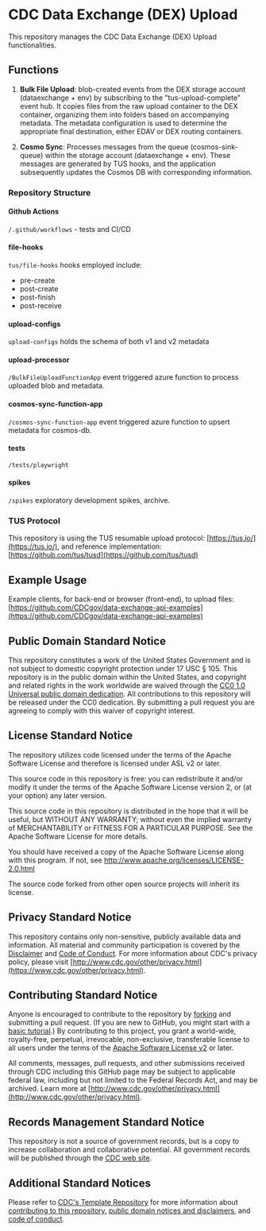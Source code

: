 # CDC Data Exchange (DEX) Upload

This repository manages the CDC Data Exchange (DEX) Upload functionalities. 

## Functions

1. **Bulk File Upload**: blob-created events from the DEX storage account (dataexchange + env) by subscribing to the "tus-upload-complete" event hub.
  It copies files from the raw upload container to the DEX container, organizing them into folders based on accompanying metadata. The metadata configuration is
  used to determine the appropriate final destination, either EDAV or DEX routing containers.

2. **Cosmo Sync**: Processes messages from the queue (cosmos-sink-queue) within the storage account (dataexchange + env). These messages are generated by
  TUS hooks, and the application subsequently updates the Cosmos DB with corresponding information.


### Repository Structure

#### Github Actions

`/.github/workflows` - tests and CI/CD

#### file-hooks

`tus/file-hooks` hooks employed include:

- pre-create
- post-create
- post-finish
- post-receive

#### upload-configs

`upload-configs` holds the schema of both v1 and v2 metadata

#### upload-processor

`/BulkFileUploadFunctionApp` event triggered azure function to process uploaded blob and metadata.

#### cosmos-sync-function-app

`/cosmos-sync-function-app` event triggered azure function to upsert metadata for cosmos-db.

#### tests

`/tests/playwright`

#### spikes

`/spikes` exploratory development spikes, archive.

### TUS Protocol

This repository is using the TUS resumable upload protocol: [https://tus.io/](https://tus.io/),
and reference implementation: [https://github.com/tus/tusd](https://github.com/tus/tusd)

## Example Usage

Example clients, for back-end or browser (front-end), to upload files:
[https://github.com/CDCgov/data-exchange-api-examples](https://github.com/CDCgov/data-exchange-api-examples)

## Public Domain Standard Notice

This repository constitutes a work of the United States Government and is not
subject to domestic copyright protection under 17 USC § 105. This repository is in
the public domain within the United States, and copyright and related rights in
the work worldwide are waived through the [CC0 1.0 Universal public domain dedication](https://creativecommons.org/publicdomain/zero/1.0/).
All contributions to this repository will be released under the CC0 dedication. By
submitting a pull request you are agreeing to comply with this waiver of
copyright interest.

## License Standard Notice

The repository utilizes code licensed under the terms of the Apache Software
License and therefore is licensed under ASL v2 or later.

This source code in this repository is free: you can redistribute it and/or modify it under
the terms of the Apache Software License version 2, or (at your option) any
later version.

This source code in this repository is distributed in the hope that it will be useful, but WITHOUT ANY
WARRANTY; without even the implied warranty of MERCHANTABILITY or FITNESS FOR A
PARTICULAR PURPOSE. See the Apache Software License for more details.

You should have received a copy of the Apache Software License along with this
program. If not, see http://www.apache.org/licenses/LICENSE-2.0.html

The source code forked from other open source projects will inherit its license.

## Privacy Standard Notice

This repository contains only non-sensitive, publicly available data and
information. All material and community participation is covered by the
[Disclaimer](https://github.com/CDCgov/template/blob/master/DISCLAIMER.md)
and [Code of Conduct](https://github.com/CDCgov/template/blob/master/code-of-conduct.md).
For more information about CDC's privacy policy, please visit [http://www.cdc.gov/other/privacy.html](https://www.cdc.gov/other/privacy.html).

## Contributing Standard Notice

Anyone is encouraged to contribute to the repository by [forking](https://help.github.com/articles/fork-a-repo)
and submitting a pull request. (If you are new to GitHub, you might start with a
[basic tutorial](https://help.github.com/articles/set-up-git).) By contributing
to this project, you grant a world-wide, royalty-free, perpetual, irrevocable,
non-exclusive, transferable license to all users under the terms of the
[Apache Software License v2](http://www.apache.org/licenses/LICENSE-2.0.html) or
later.

All comments, messages, pull requests, and other submissions received through
CDC including this GitHub page may be subject to applicable federal law, including but not limited to the Federal Records Act, and may be archived. Learn more at [http://www.cdc.gov/other/privacy.html](http://www.cdc.gov/other/privacy.html).

## Records Management Standard Notice

This repository is not a source of government records, but is a copy to increase
collaboration and collaborative potential. All government records will be
published through the [CDC web site](http://www.cdc.gov).

## Additional Standard Notices

Please refer to [CDC's Template Repository](https://github.com/CDCgov/template)
for more information about [contributing to this repository](https://github.com/CDCgov/template/blob/master/CONTRIBUTING.md),
[public domain notices and disclaimers](https://github.com/CDCgov/template/blob/master/DISCLAIMER.md),
and [code of conduct](https://github.com/CDCgov/template/blob/master/code-of-conduct.md).
